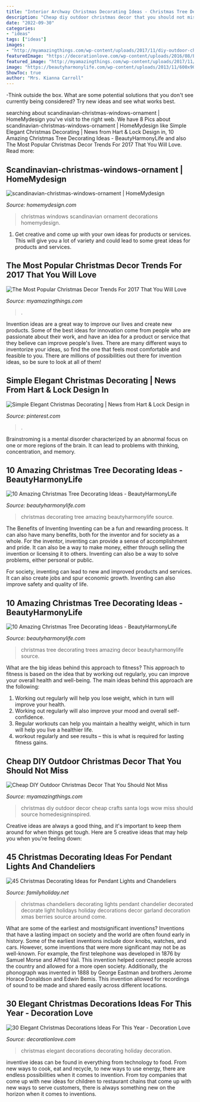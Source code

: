 ```yaml
---
title: "Interior Archway Christmas Decorating Ideas - Christmas Tree Decorating Trees Amazing Decor Beautyharmonylife Source"
description: "Cheap diy outdoor christmas decor that you should not miss"
date: "2022-09-30"
categories:
- "ideas"
tags: ["ideas"]
images:
- "http://myamazingthings.com/wp-content/uploads/2017/11/diy-outdoor-christmas-decor-3-.jpg"
featuredImage: "https://decorationlove.com/wp-content/uploads/2016/08/Elegant-Christmas-Holiday-Decorating-Ideas.jpg"
featured_image: "http://myamazingthings.com/wp-content/uploads/2017/11/diy-outdoor-christmas-decor-3-.jpg"
image: "https://beautyharmonylife.com/wp-content/uploads/2013/11/600x908xChristmas-Decorating-Ideas-24-1-Kindesign.jpg.pagespeed.ic_.MMAxffOjOF.jpg"
ShowToc: true
author: "Mrs. Kianna Carroll"
---
```



-Think outside the box. What are some potential solutions that you don't see currently being considered? Try new ideas and see what works best. 

	

		
searching about scandinavian-christmas-windows-ornament | HomeMydesign you've visit to the right web. We have 8 Pics about scandinavian-christmas-windows-ornament | HomeMydesign like Simple Elegant Christmas Decorating | News from Hart &amp; Lock Design in, 10 Amazing Christmas Tree Decorating Ideas - BeautyHarmonyLife and also The Most Popular Christmas Decor Trends For 2017 That You Will Love. Read more:
		
    
## Scandinavian-christmas-windows-ornament | HomeMydesign

<img loading=lazy src="https://homemydesign.com/wp-content/uploads/2013/11/scandinavian-christmas-windows-ornament.jpg" onerror="this.onerror=null;this.src='https://tse1.mm.bing.net/th?id=OIP.A8vm8XFHv5vZ1EGsVx7suQHaLH&amp;pid=15.1';" alt="scandinavian-christmas-windows-ornament | HomeMydesign">

_Source: homemydesign.com_

>christmas windows scandinavian ornament decorations homemydesign. 

	

1. Get creative and come up with your own ideas for products or services. This will give you a lot of variety and could lead to some great ideas for products and services.

    
## The Most Popular Christmas Decor Trends For 2017 That You Will Love

<img loading=lazy src="https://myamazingthings.com/wp-content/uploads/2017/12/christmas-trends.png" onerror="this.onerror=null;this.src='https://tse4.mm.bing.net/th?id=OIP.SySxTkS9NEqGgGwRWqbYeAHaLH&amp;pid=15.1';" alt="The Most Popular Christmas Decor Trends For 2017 That You Will Love">

_Source: myamazingthings.com_

>. 

	

Invention ideas are a great way to improve our lives and create new products. Some of the best ideas for innovation come from people who are passionate about their work, and have an idea for a product or service that they believe can improve people's lives. There are many different ways to inventorize your ideas, so find the one that feels most comfortable and feasible to you. There are millions of possibilities out there for invention ideas, so be sure to look at all of them!

    
## Simple Elegant Christmas Decorating | News From Hart &amp; Lock Design In

<img loading=lazy src="https://i.pinimg.com/736x/53/93/49/53934952a04a2c2e3e4230244decd409.jpg" onerror="this.onerror=null;this.src='https://tse3.mm.bing.net/th?id=OIP.5oUqIJg5Wj3-hNSHuLAxrAHaJ3&amp;pid=15.1';" alt="Simple Elegant Christmas Decorating | News from Hart &amp; Lock Design in">

_Source: pinterest.com_

>. 

	

Brainstroming is a mental disorder characterized by an abnormal focus on one or more regions of the brain. It can lead to problems with thinking, concentration, and memory.

    
## 10 Amazing Christmas Tree Decorating Ideas - BeautyHarmonyLife

<img loading=lazy src="https://beautyharmonylife.com/wp-content/uploads/2013/11/600x908xChristmas-Decorating-Ideas-24-1-Kindesign.jpg.pagespeed.ic_.MMAxffOjOF.jpg" onerror="this.onerror=null;this.src='https://tse3.mm.bing.net/th?id=OIP.OHUEcgteO4zs0pO2CGrEWgHaLN&amp;pid=15.1';" alt="10 Amazing Christmas Tree Decorating Ideas - BeautyHarmonyLife">

_Source: beautyharmonylife.com_

>christmas decorating tree amazing beautyharmonylife source. 

	

The Benefits of Inventing
Inventing can be a fun and rewarding process. It can also have many benefits, both for the inventor and for society as a whole.
For the inventor, inventing can provide a sense of accomplishment and pride. It can also be a way to make money, either through selling the invention or licensing it to others. Inventing can also be a way to solve problems, either personal or public.

For society, inventing can lead to new and improved products and services. It can also create jobs and spur economic growth. Inventing can also improve safety and quality of life.

    
## 10 Amazing Christmas Tree Decorating Ideas - BeautyHarmonyLife

<img loading=lazy src="https://beautyharmonylife.com/wp-content/uploads/2013/11/Beautiful-Christmas-Trees-Decor-682x1024.jpg" onerror="this.onerror=null;this.src='https://tse3.mm.bing.net/th?id=OIP.MuvSkv6kU9gDAeGzs2q9LgHaLH&amp;pid=15.1';" alt="10 Amazing Christmas Tree Decorating Ideas - BeautyHarmonyLife">

_Source: beautyharmonylife.com_

>christmas tree decorating trees amazing decor beautyharmonylife source. 

	

What are the big ideas behind this approach to fitness?
This approach to fitness is based on the idea that by working out regularly, you can improve your overall health and well-being. The main ideas behind this approach are the following: 
1) Working out regularly will help you lose weight, which in turn will improve your health. 
2) Working out regularly will also improve your mood and overall self-confidence. 
3) Regular workouts can help you maintain a healthy weight, which in turn will help you live a healthier life. 
4) workout regularly and see results – this is what is required for lasting fitness gains.

    
## Cheap DIY Outdoor Christmas Decor That You Should Not Miss

<img loading=lazy src="http://myamazingthings.com/wp-content/uploads/2017/11/diy-outdoor-christmas-decor-3-.jpg" onerror="this.onerror=null;this.src='https://tse2.mm.bing.net/th?id=OIP.BwIXxyllju6hLBMWtCSJXwHaNK&amp;pid=15.1';" alt="Cheap DIY Outdoor Christmas Decor That You Should Not Miss">

_Source: myamazingthings.com_

>christmas diy outdoor decor cheap crafts santa logs wow miss should source homedesigninspired. 

	

Creative ideas are always a good thing, and it's important to keep them around for when things get tough. Here are 5 creative ideas that may help you when you're feeling down: 

    
## 45 Christmas Decorating Ideas For Pendant Lights And Chandeliers

<img loading=lazy src="http://www.familyholiday.net/wp-content/uploads/2015/11/Christmas-Pendant-Lights-and-Chandeliers-11.jpg" onerror="this.onerror=null;this.src='https://tse4.mm.bing.net/th?id=OIP.wpXiUMfxZrKXup0netqp_AHaLH&amp;pid=15.1';" alt="45 Christmas Decorating Ideas for Pendant Lights and Chandeliers">

_Source: familyholiday.net_

>christmas chandeliers decorating lights pendant chandelier decorated decorate light holidays holiday decorations decor garland decoration xmas berries source around come. 

	

What are some of the earliest and mostsignificant inventions?
Inventions that have a lasting impact on society and the world are often found early in history. Some of the earliest inventions include door knobs, watches, and cars. However, some inventions that were more significant may not be as well-known. For example, the first telephone was developed in 1876 by Samuel Morse and Alfred Vail. This invention helped connect people across the country and allowed for a more open society. Additionally, the phonograph was invented in 1888 by George Eastman and brothers Jerome Horace Donaldson and Edwin Bemis. This invention allowed for recordings of sound to be made and shared easily across different locations.

    
## 30 Elegant Christmas Decorations Ideas For This Year - Decoration Love

<img loading=lazy src="https://decorationlove.com/wp-content/uploads/2016/08/Elegant-Christmas-Holiday-Decorating-Ideas.jpg" onerror="this.onerror=null;this.src='https://tse3.mm.bing.net/th?id=OIP.pvcKjMfYKp0OMHZ-o5dm5QDhEs&amp;pid=15.1';" alt="30 Elegant Christmas Decorations Ideas For This Year - Decoration Love">

_Source: decorationlove.com_

>christmas elegant decorations decorating holiday decoration. 

	

inventive ideas can be found in everything from technology to food. From new ways to cook, eat and recycle, to new ways to use energy, there are endless possibilities when it comes to invention. From toy companies that come up with new ideas for children to restaurant chains that come up with new ways to serve customers, there is always something new on the horizon when it comes to inventions.

